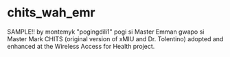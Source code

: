 chits_wah_emr
=============
SAMPLE!! by montemyk "pogingdili1"
pogi si Master Emman
gwapo si Master Mark
CHITS (original version of xMIU and Dr. Tolentino) adopted and enhanced at the Wireless Access for Health project.
